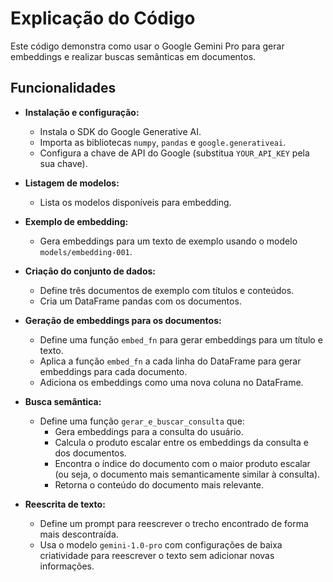 # Explicação do Código

Este código demonstra como usar o Google Gemini Pro para gerar embeddings e realizar buscas semânticas em documentos.

## Funcionalidades

- **Instalação e configuração:**
  - Instala o SDK do Google Generative AI.
  - Importa as bibliotecas `numpy`, `pandas` e `google.generativeai`.
  - Configura a chave de API do Google (substitua `YOUR_API_KEY` pela sua chave).

- **Listagem de modelos:**
  - Lista os modelos disponíveis para embedding.

- **Exemplo de embedding:**
  - Gera embeddings para um texto de exemplo usando o modelo `models/embedding-001`.

- **Criação do conjunto de dados:**
  - Define três documentos de exemplo com títulos e conteúdos.
  - Cria um DataFrame pandas com os documentos.

- **Geração de embeddings para os documentos:**
  - Define uma função `embed_fn` para gerar embeddings para um título e texto.
  - Aplica a função `embed_fn` a cada linha do DataFrame para gerar embeddings para cada documento.
  - Adiciona os embeddings como uma nova coluna no DataFrame.

- **Busca semântica:**
  - Define uma função `gerar_e_buscar_consulta` que:
    - Gera embeddings para a consulta do usuário.
    - Calcula o produto escalar entre os embeddings da consulta e dos documentos.
    - Encontra o índice do documento com o maior produto escalar (ou seja, o documento mais semanticamente similar à consulta).
    - Retorna o conteúdo do documento mais relevante.

- **Reescrita de texto:**
  - Define um prompt para reescrever o trecho encontrado de forma mais descontraída.
  - Usa o modelo `gemini-1.0-pro` com configurações de baixa criatividade para reescrever o texto sem adicionar novas informações.
